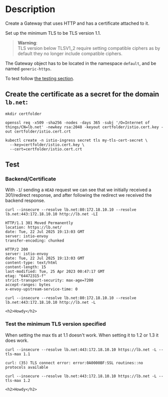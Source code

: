 # Description

Create a Gateway that uses HTTP and has a certificate attached to it.

Set up the minimum TLS to be TLS version 1.1.

> **Warning**:\
> TLS version below TLSV1_2 require setting compatible ciphers as by default they no longer include compatible ciphers.

The Gateway object has to be located in the namespace `default`, and be named `generic-https`.

To test follow [the testing section](#test).

## Create the certificate as a secret for the domain `lb.net`:

```shell
mkdir certfolder
```

```shell
openssl req -x509 -sha256 -nodes -days 365 -subj '/O=Internet of things/CN=lb.net' -newkey rsa:2048 -keyout certfolder/istio.cert.key -out certfolder/istio.cert.crt
```

```shell
kubectl create -n istio-ingress secret tls my-tls-cert-secret \
  --key=certfolder/istio.cert.key \
  --cert=certfolder/istio.cert.crt
```

## Test

### Backend/Certificate

With `-I`/ sending a `HEAD` request we can see that we initially received a 301/redirect response, and after following the redirect we received the backend response.

```shell
curl --insecure --resolve lb.net:80:172.18.10.10 --resolve lb.net:443:172.18.10.10 http://lb.net -LI 
```

```text
HTTP/1.1 301 Moved Permanently
location: https://lb.net/
date: Tue, 22 Jul 2025 19:13:03 GMT
server: istio-envoy
transfer-encoding: chunked

HTTP/2 200 
server: istio-envoy
date: Tue, 22 Jul 2025 19:13:03 GMT
content-type: text/html
content-length: 15
last-modified: Tue, 25 Apr 2023 00:47:17 GMT
etag: "64472315-f"
strict-transport-security: max-age=7200
accept-ranges: bytes
x-envoy-upstream-service-time: 0
```

```shell
curl --insecure --resolve lb.net:80:172.18.10.10 --resolve lb.net:443:172.18.10.10 http://lb.net -L
```

```text
<h2>Howdy</h2>
```

### Test the minimum TLS version specified

When setting the max tls at 1.1 doesn't work. When setting it to 1.2 or 1.3 it does work.

```shell
curl --insecure --resolve lb.net:443:172.18.10.10 https://lb.net -L --tls-max 1.1
```

```text
curl: (35) TLS connect error: error:0A0000BF:SSL routines::no protocols available
```

```shell
curl --insecure --resolve lb.net:443:172.18.10.10 https://lb.net -L --tls-max 1.2
```

```text
<h2>Howdy</h2>
```